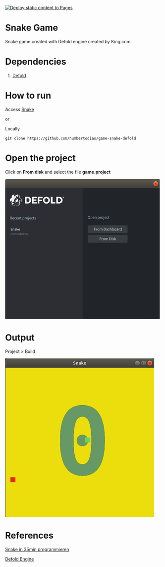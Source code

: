 [![Deploy static content to Pages](https://github.com/humbertodias/game-snake-defold/actions/workflows/gh-pages.yml/badge.svg)](https://github.com/humbertodias/game-snake-defold/actions/workflows/gh-pages.yml)

# Snake Game

Snake game created with Defold engine created by King.com

# Dependencies

1. [Defold](https://defold.com/download/)

# How to run

Access [Snake](https://humbertodias.github.io/game-snake-defold)

or 

Locally

```shell
git clone https://github.com/humbertodias/game-snake-defold
```

# Open the project

Click on **From disk** and select the file **game.project**

![](doc/defold-open.png)

# Output

Project > Build

![](doc/snake-running.png)

# References

[Snake in 35min programmieren](https://www.youtube.com/watch?v=MZ8hpr9xKHA)

[Defold Engine](https://www.defold.com/editor-two)
